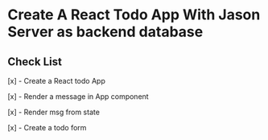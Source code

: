 # Create A React Todo App With Jason Server as backend database

## Check List
[x] - Create a React todo App

[x] - Render a message in App component

[x] - Render msg from state 

[x] - Create a todo form 




